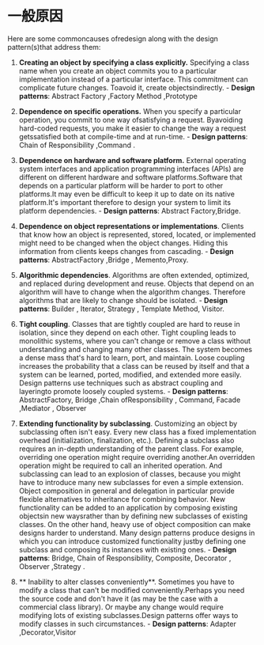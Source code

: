 # 一般原因
Here are some commoncauses ofredesign along with the design pattern(s)that address them:

1. **Creating an object by specifying a class explicitly.** Specifying a class name when you create an object commits you to a particular implementation instead of a particular interface. This commitment can complicate future changes. Toavoid it, create objectsindirectly. 
	   - **Design patterns**: Abstract Factory ,Factory Method ,Prototype 

2. **Dependence on specific operations.** When you specify a particular operation, you commit to one way ofsatisfying a request. Byavoiding hard-coded requests, you make it easier to change the way a request getssatisfied both at compile-time and at run-time. 
	   - **Design patterns**: Chain of Responsibility ,Command . 

3. **Dependence on hardware and software platform.** External operating system interfaces and application programming interfaces (APIs) are different on different hardware and software platforms.Software that depends on a particular platform will be harder to port to other platforms.It may even be difficult to keep it up to date on its native platform.It's important therefore to design your system to limit its platform dependencies.
	   - **Design patterns**: Abstract Factory,Bridge. 

4. **Dependence on object representations or implementations**. Clients that know how an object is represented, stored, located, or implemented might need to be changed when the object changes. Hiding this information from clients keeps changes from cascading. 
	   - **Design patterns**: AbstractFactory ,Bridge , Memento,Proxy. 
	
5. **Algorithmic dependencies**. Algorithms are often extended, optimized, and replaced during development and reuse. Objects that depend on an algorithm will have to change when the algorithm changes. Therefore algorithms that are likely to change should be isolated. 
	   - **Design patterns**: Builder , Iterator, Strategy , Template Method, Visitor. 


6. **Tight coupling**. Classes that are tightly coupled are hard to reuse in isolation, since they depend on each other. Tight coupling leads to monolithic systems, where you can't change or remove a class without understanding and changing many other classes. The system becomes a dense mass that's hard to learn, port, and maintain. Loose coupling increases the probability that a class can be reused by itself and that a system can be learned, ported, modified, and extended more easily. Design patterns use techniques such as abstract coupling and layeringto promote loosely coupled systems. 
	   - **Design patterns**: AbstractFactory, Bridge ,Chain ofResponsibility , Command, Facade ,Mediator , Observer


7. **Extending functionality by subclassing**. Customizing an object by subclassing often isn't easy. Every new class has a fixed implementation overhead (initialization, finalization, etc.). Defining a subclass also requires an in-depth understanding of the parent class. For example, overriding one operation might require overriding another.An overridden operation might be required to call an inherited operation. And subclassing can lead to an explosion of classes, because you might have to introduce many new subclasses for even a simple extension. Object composition in general and delegation in particular provide flexible alternatives to inheritance for combining behavior. New functionality can be added to an application by composing existing objectsin new waysrather than by defining new subclasses of existing classes. On the other hand, heavy use of object composition can make designs harder to understand. Many design patterns produce designs in which you can introduce customized functionality justby defining one subclass and composing its instances with existing ones. 
	   - **Design patterns**: Bridge, Chain of Responsibility, Composite, Decorator , Observer ,Strategy . 


8. ** Inability to alter classes conveniently**. Sometimes you have to modify a class that can't be modified conveniently.Perhaps you need the source code and don't have it (as may be the case with a commercial class library). Or maybe any change would require modifying lots of existing subclasses.Design patterns  offer ways to modify classes in such circumstances. 
       - **Design patterns**: Adapter ,Decorator,Visitor